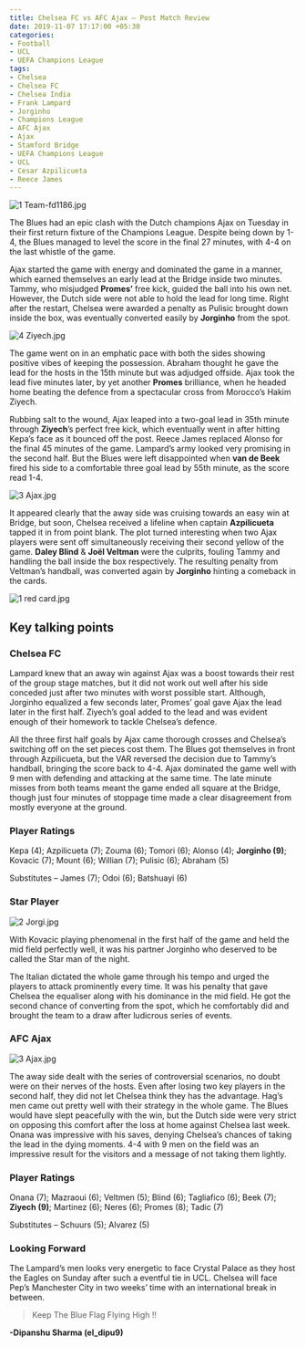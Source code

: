 ```yaml
---
title: Chelsea FC vs AFC Ajax – Post Match Review
date: 2019-11-07 17:17:00 +05:30
categories:
- Football
- UCL
- UEFA Champions League
tags:
- Chelsea
- Chelsea FC
- Chelsea India
- Frank Lampard
- Jorginho
- Champions League
- AFC Ajax
- Ajax
- Stamford Bridge
- UEFA Champions League
- UCL
- Cesar Azpilicueta
- Reece James
---
```


![1 Team-fd1186.jpg](/uploads/1%20Team-fd1186.jpg)

The Blues had an epic clash with the Dutch champions Ajax on Tuesday in their first return fixture of the Champions League. Despite being down by 1-4, the Blues managed to level the score in the final 27 minutes, with 4-4 on the last whistle of the game.

Ajax started the game with energy and dominated the game in a manner, which earned themselves an early lead at the Bridge inside two minutes. Tammy, who misjudged **Promes’** free kick, guided the ball into his own net. However, the Dutch side were not able to hold the lead for long time. Right after the restart, Chelsea were awarded a penalty as Pulisic brought down inside the box, was eventually converted easily by **Jorginho** from the spot.

![4 Ziyech.jpg](/uploads/4%20Ziyech.jpg)

The game went on in an emphatic pace with both the sides showing positive vibes of keeping the possession. Abraham thought he gave the lead for the hosts in the 15th minute but was adjudged offside. Ajax took the lead five minutes later, by yet another **Promes** brilliance, when he headed home beating the defence from a spectacular cross from Morocco’s Hakim Ziyech.

Rubbing salt to the wound, Ajax leaped into a two-goal lead in 35th minute through **Ziyech**’s perfect free kick, which eventually went in after hitting Kepa’s face as it bounced off the post. Reece James replaced Alonso for the final 45 minutes of the game. Lampard’s army looked very promising in the second half. But the Blues were left disappointed when **van de Beek** fired his side to a comfortable three goal lead by 55th minute, as the score read 1-4.

![3 Ajax.jpg](/uploads/3%20Ajax.jpg)

It appeared clearly that the away side was cruising towards an easy win at Bridge, but soon, Chelsea received a lifeline when captain **Azpilicueta** tapped it in from point blank. The plot turned interesting when two Ajax players were sent off simultaneously receiving their second yellow of the game. **Daley Blind** & **Joël Veltman** were the culprits, fouling Tammy and handling the ball inside the box respectively. The resulting penalty from Veltman’s handball, was converted again by **Jorginho** hinting a comeback in the cards.

![1 red card.jpg](/uploads/1%20red%20card.jpg)

## Key talking points

### Chelsea FC

Lampard knew that an away win against Ajax was a boost towards their rest of the group stage matches, but it did not work out well after his side conceded just after two minutes with worst possible start. Although, Jorginho equalized a few seconds later, Promes’ goal gave Ajax the lead later in the first half. Ziyech’s goal added to the lead and was evident enough of their homework to tackle Chelsea’s defence.

All the three first half goals by Ajax came thorough crosses and Chelsea’s switching off on the set pieces cost them. The Blues got themselves in front through Azpilicueta, but the VAR reversed the decision due to Tammy’s handball, bringing the score back to 4-4. Ajax dominated the game well with 9 men with defending and attacking at the same time. The late minute misses from both teams meant the game ended all square at the Bridge, though just four minutes of stoppage time made a clear disagreement from mostly everyone at the ground.

### Player Ratings

Kepa (4); Azpilicueta (7); Zouma (6); Tomori (6); Alonso (4); **Jorginho (9)**; Kovacic (7); Mount (6); Willian (7); Pulisic (6); Abraham (5)

Substitutes – James (7); Odoi (6); Batshuayi (6)

### Star Player

![2 Jorgi.jpg](/uploads/2%20Jorgi.jpg)

With Kovacic playing phenomenal in the first half of the game and held the mid field perfectly well, it was his partner Jorginho who deserved to be called the Star man of the night.

The Italian dictated the whole game through his tempo and urged the players to attack prominently every time. It was his penalty that gave Chelsea the equaliser along with his dominance in the mid field. He got the second chance of converting from the spot, which he comfortably did and brought the team to a draw after ludicrous series of events.

### AFC Ajax

![3 Ajax.jpg](/uploads/3%20Ajax.jpg)

The away side dealt with the series of controversial scenarios, no doubt were on their nerves of the hosts. Even after losing two key players in the second half, they did not let Chelsea think they has the advantage. Hag’s men came out pretty well with their strategy in the whole game. The Blues would have slept peacefully with the win, but the Dutch side were very strict on opposing this comfort after the loss at home against Chelsea last week. Onana was impressive with his saves, denying Chelsea’s chances of taking the lead in the dying moments. 4-4 with 9 men on the field was an impressive result for the visitors and a message of not taking them lightly.

### Player Ratings

Onana (7); Mazraoui (6); Veltmen (5); Blind (6); Tagliafico (6); Beek (7); **Ziyech (9)**; Martinez (6); Neres (6); Promes (8); Tadic (7)

Substitutes – Schuurs (5); Alvarez (5)

### Looking Forward

The Lampard’s men looks very energetic to face Crystal Palace as they host the Eagles on Sunday after such a eventful tie in UCL. Chelsea will face Pep’s Manchester City in two weeks’ time with an international break in between.

> Keep The Blue Flag Flying High !!

**-Dipanshu Sharma (el_dipu9)**